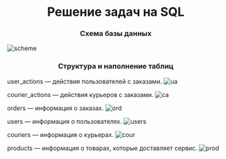 <h1 align="center">Решение задач на SQL

<h3 align="center">Схема базы данных</h3>

![scheme](https://github.com/thepokerr/pictures/blob/main/1.jpg)

<h3 align="center">Структура и наполнение таблиц</h3>

user_actions — действия пользователей с заказами. 
![ua](https://github.com/thepokerr/-)

courier_actions — действия курьеров с заказами.
![сa](https://github.com/-)

orders — информация о заказах.
![ord](https://github.com/-)

users — информация о пользователях.
![users](https://github.com/-)

couriers — информация о курьерах.
![cour](https://github.com/-)

products — информация о товарах, которые доставляет сервис.
![prod](https://github.com/-)
